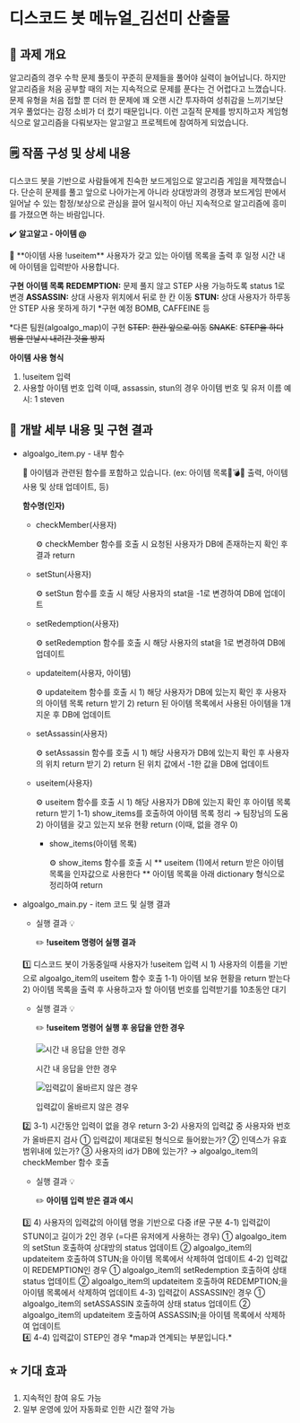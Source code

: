 # 디스코드 봇 메뉴얼_김선미 산출물

## 📒 과제 개요

 알고리즘의 경우 수학 문제 풀듯이 꾸준히 문제들을 풀어야 실력이 늘어납니다. 하지만 알고리즘을 처음 공부할 때의 저는 지속적으로 문제를 푼다는 건 어렵다고 느꼈습니다. 문제 유형을 처음 접할 뿐 더러 한 문제에 꽤 오랜 시간 투자하여 성취감을 느끼기보단 겨우 풀었다는 감정 소비가 더 컸기 때문입니다. 이런 고질적 문제를 방지하고자 게임형식으로 알고리즘을 다뤄보자는 알고알고 프로젝트에 참여하게 되었습니다.

## 🗒️ 작품 구성 및 상세 내용

 디스코드 봇을 기반으로 사람들에게 친숙한 보드게임으로 알고리즘 게임을 제작했습니다. 단순히 문제를 풀고 앞으로 나아가는게 아니라 상대방과의 경쟁과 보드게임 판에서 일어날 수 있는 함정/보상으로 관심을 끌어 일시적이 아닌 지속적으로 알고리즘에 흥미를 가졌으면 하는 바람입니다.

✔️ **알고알고 - 아이템 @**

<aside>
🔎 **아이템 사용 !useitem**
사용자가 갖고 있는 아이템 목록을 출력 후 
일정 시간 내에 아이템을 입력받아 사용합니다.  

**구현** **아이템 목록**
**REDEMPTION:** 문제 풀지 않고 STEP 사용 가능하도록 status 1로 변경
**ASSASSIN:** 상대 사용자 위치에서 뒤로 한 칸 이동
**STUN:** 상대 사용자가 하루동안 STEP 사용 못하게 하기
*구현 예정
BOMB, CAFFEINE 등

*다른 팀원(algoalgo_map)이 구현
~~STEP~~: ~~한칸 앞으로 이동~~
~~SNAKE~~: ~~STEP을 하다 뱀을 만날시 내려간 것을 방지~~

**아이템 사용 형식**
1) !useitem 입력
2) 사용할 아이템 번호 입력
이때, assassin, stun의 경우 아이템 번호 및 유저 이름
예시: 1 steven

</aside>

        

## 📝 개발 세부 내용 및 구현 결과

- algoalgo_item.py - 내부 함수
    
    <aside>
    📢 아이템과 관련된 함수를 포함하고 있습니다.
    (ex: 아이템 목록💊💣🍺 출력, 아이템 사용 및 상태 업데이트, 등)
    
    </aside>
    
    **함수명(인자)**
    
    - checkMember(사용자)
        
        <aside>
        ⚙️ checkMember 함수를 호출 시 
        요청된 사용자가 DB에 존재하는지 확인 후 결과 return
        
        </aside>
        

        
    - setStun(사용자)
        
        <aside>
        ⚙️  setStun 함수를 호출 시 
        해당 사용자의 stat을 -1로 변경하여 DB에 업데이트
        
        </aside>
        

        
    - setRedemption(사용자)
        
        <aside>
        ⚙️ setRedemption 함수를 호출 시 
        해당 사용자의 stat을 1로 변경하여 DB에 업데이트
        
        </aside>
        

        
    - updateitem(사용자, 아이템)
        
        <aside>
        ⚙️ updateitem 함수를 호출 시 
        1) 해당 사용자가 DB에 있는지 확인 후 사용자의 아이템 목록 return 받기
        2) return 된 아이템 목록에서 사용된 아이템을 1개 지운 후 DB에 업데이트
        
        </aside>

        
    - setAssassin(사용자)
        
        <aside>
        ⚙️ setAssassin 함수를 호출 시
        1) 해당 사용자가 DB에 있는지 확인 후 사용자의 위치 return 받기
        2) return 된 위치 값에서 -1한 값을 DB에 업데이트
        
        </aside>
        

        
    - useitem(사용자)
        
        <aside>
        ⚙️ useitem 함수를 호출 시
        1) 해당 사용자가 DB에 있는지 확인 후 아이템 목록 return 받기
        1-1) show_items를 호출하여 아이템 목록 정리 → 팀장님의 도움
        2) 아이템을 갖고 있는지 보유 현황 return (이때, 없을 경우 0)
        
        </aside>
        

        
        - show_items(아이템 목록)
            
            <aside>
            ⚙️ show_items 함수를 호출 시 
            ** useitem (1)에서 return 받은 아이템 목록을 인자값으로 사용한다 **
            아이템 목록을 아래 dictionary 형식으로 정리하여 return
            
            </aside>
            

            
- algoalgo_main.py - item 코드 및 실행 결과
    - 실행 결과 💡
        
        ✏️ **!useitem 명령어 실행 결과**
        

    
    <aside>
    1️⃣ 디스코드 봇이 가동중일때 사용자가 !useitem 입력 시 
    1) 사용자의 이름을 기반으로 algoalgo_item의 useitem 함수 호출
    1-1) 아이템 보유 현황을 return 받는다
    2) 아이템 목록을 출력 후 사용하고자 할 아이템 번호를 입력받기를 10초동안 대기
    
    </aside>

    
    - 실행 결과 💡
        
        ✏️ **!useitem 명령어 실행 후 응답을 안한 경우**
        
        ![시간 내 응답을 안한 경우](https://s3-us-west-2.amazonaws.com/secure.notion-static.com/c2a6c35b-ffa1-4e73-b231-9b02b282b0ff/Untitled.png)
        
        시간 내 응답을 안한 경우
        
        ![입력값이 올바르지 않은 경우](https://s3-us-west-2.amazonaws.com/secure.notion-static.com/21828f21-781a-4d5e-9b49-109e157851f0/Untitled.png)
        
        입력값이 올바르지 않은 경우
        
    
    <aside>
    2️⃣ 3-1) 시간동안 입력이 없을 경우 return 
    3-2) 사용자의 입력값 중 사용자와 번호가 올바른지 검사
    ① 입력값이 제대로된 형식으로 들어왔는가?
    ② 인덱스가 유효범위내에 있는가?
    ③ 사용자의 id가 DB에 있는가? → algoalgo_item의 checkMember 함수 호출
    
    </aside>
    


    
    - 실행 결과 💡
        
        ✏️ **아이템 입력 받은 결과 예시**
        
        
    
    <aside>
    3️⃣ 4) 사용자의 입력값의 아이템 명을 기반으로 다중 if문 구분
    4-1) 입력값이 STUN이고 길이가 2인 경우 (=다른 유저에게 사용하는 경우)
    ① algoalgo_item의 setStun 호출하여 상대방의 status 업데이트
    ② algoalgo_item의 updateitem 호출하여 STUN;을 아이템 목록에서 삭제하여 업데이트
    4-2) 입력값이 REDEMPTION인 경우
    ① algoalgo_item의 setRedemption 호출하여 상태 status 업데이트
    ② algoalgo_item의 updateitem 호출하여 REDEMPTION;을 아이템 목록에서 삭제하여 업데이트
    4-3) 입력값이 ASSASSIN인 경우
    ① algoalgo_item의 setASSASSIN 호출하여 상태 status 업데이트
    ② algoalgo_item의  updateitem 호출하여 ASSASSIN;을 아이템 목록에서 삭제하여 업데이트
    
    </aside>

    
    <aside>
    4️⃣ 4-4) 입력값이 STEP인 경우
    *map과 연계되는 부분입니다.*
    
    </aside>
    

## ⭐ 기대 효과

1. 지속적인 참여 유도 가능
2. 일부 운영에 있어 자동화로 인한 시간 절약 가능
